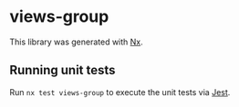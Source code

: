 # views-group

This library was generated with [Nx](https://nx.dev).

## Running unit tests

Run `nx test views-group` to execute the unit tests via [Jest](https://jestjs.io).

